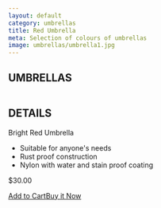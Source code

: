 ```yaml
---
layout: default
category: umbrellas
title: Red Umbrella
meta: Selection of colours of umbrellas
image: umbrellas/umbrella1.jpg
---
```


<div class="main-grid">
	<div class="unit unit-s-1 unit-m-1-2 unit-l-1-3">
		<div class="product sides bottom"> 
			<h2>UMBRELLAS</h2>
			<img src="{{site.baseurl}}/images/umbrellas/umbrella1.jpg" alt=""></a>	
		</div>
	</div>
	<div class="unit unit-s-1 unit-m-1-2 unit-l-1-3">
		<div class="product sides bottom"> 
			<h2>DETAILS</h2>
			<p>Bright Red Umbrella</p>
			<ul>
				<li> Suitable for anyone's needs</li>
				<li> Rust proof construction </li>
				<li> Nylon with water and stain proof coating </li>
			</ul>
			<p>$30.00</p>
			<a class="btn" href="{{site.baseurl}}/cart/"> Add to Cart</a><a class="btn btn-alt" href="{{site.baseurl}}/cart/">Buy it Now</a>
		</div>
	</div>
	<div class="unit unit-s-1 unit-m-1-2 unit-l-1-3">
		<div class="product sides bottom"> 
		</div>
	</div>
</div>

<!--BRIGHT RED UMBRELLA

$30.00 - $25.50 @ 15% OFF - RED

COLOUR: RED

## DETAILS 

- ONE SIZE ONLY
- RUST PROOF METAL FRAME
- NYLON WITH WATER PROOF COATING-->

